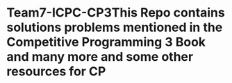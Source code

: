 # Team7-ICPC-CP3This Repo contains solutions problems mentioned in the Competitive Programming 3 Book and many more and some other resources for CP
